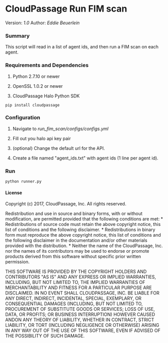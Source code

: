 # CloudPassage Run FIM scan  

Version: *1.0*
Author: *Eddie Beuerlein*

### Summary
This script will read in a list of agent ids, and then run a FIM scan on each agent.

### Requirements and Dependencies

1. Python 2.7.10 or newer

2. OpenSSL 1.0.2 or newer

3. CloudPassage Halo Python SDK

```
pip install cloudpassage

```

### Configuration

1. Navigate to *run_fim_scan/configs/configs.yml*

2. Fill out you halo api key pair

3. (optional) Change the default url for the API.

4. Create a file named "agent_ids.txt" with agent ids (1 line per agent id).

### Run

```
python runner.py

```

#### License

Copyright (c) 2017, CloudPassage, Inc.
All rights reserved.

Redistribution and use in source and binary forms, with or without modification,
are permitted provided that the following conditions are met:
    * Redistributions of source code must retain the above copyright
      notice, this list of conditions and the following disclaimer.
    * Redistributions in binary form must reproduce the above copyright
      notice, this list of conditions and the following disclaimer in the
      documentation and/or other materials provided with the distribution.
    * Neither the name of the CloudPassage, Inc. nor the
      names of its contributors may be used to endorse or promote products
      derived from this software without specific prior written permission.

THIS SOFTWARE IS PROVIDED BY THE COPYRIGHT HOLDERS AND CONTRIBUTORS "AS IS" AND
ANY EXPRESS OR IMPLIED WARRANTIES, INCLUDING, BUT NOT LIMITED TO, THE IMPLIED
WARRANTIES OF MERCHANTABILITY AND FITNESS FOR A PARTICULAR PURPOSE ARE
DISCLAIMED. IN NO EVENT SHALL CLOUDPASSAGE, INC. BE LIABLE FOR ANY DIRECT,
INDIRECT, INCIDENTAL, SPECIAL, EXEMPLARY, OR CONSEQUENTIAL DAMAGES (INCLUDING,
BUT NOT LIMITED TO, PROCUREMENT OF SUBSTITUTE GOODS OR SERVICES; LOSS OF USE,
DATA, OR PROFITS; OR BUSINESS INTERRUPTION) HOWEVER CAUSED ANDON ANY THEORY OF
LIABILITY, WHETHER IN CONTRACT, STRICT LIABILITY, OR TORT (INCLUDING NEGLIGENCE
OR OTHERWISE) ARISING IN ANY WAY OUT OF THE USE OF THIS SOFTWARE, EVEN IF
ADVISED OF THE POSSIBILITY OF SUCH DAMAGE.
